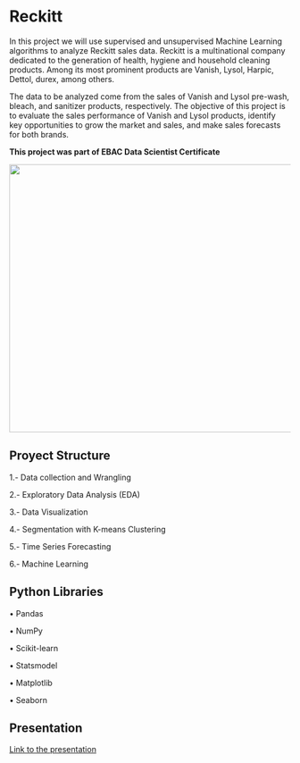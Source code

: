 # Reckitt

In this project we will use supervised and unsupervised Machine Learning algorithms to analyze Reckitt sales data. Reckitt is a multinational company dedicated to the generation of health, hygiene and household cleaning products. Among its most prominent products are Vanish, Lysol, Harpic, Dettol, durex, among others.

The data to be analyzed come from the sales of Vanish and Lysol pre-wash, bleach, and sanitizer products, respectively. The objective of this project is to evaluate the sales performance of Vanish and Lysol products, identify key opportunities to grow the market and sales, and make sales forecasts for both brands.

**This project was part of EBAC Data Scientist Certificate**

<div align="center"><img src="https://github.com/ferdal137/SpaceX/blob/main/Templates/Logo.png?raw=true" width="1100" height="480" /></div>

## Proyect Structure

1.- Data collection and Wrangling

2.- Exploratory Data Analysis (EDA)

3.- Data Visualization

4.- Segmentation with K-means Clustering

5.- Time Series Forecasting

6.- Machine Learning

## Python Libraries

• Pandas

• NumPy

• Scikit-learn

• Statsmodel

• Matplotlib

• Seaborn

## Presentation

[Link to the presentation](Templates/Logo.png)
